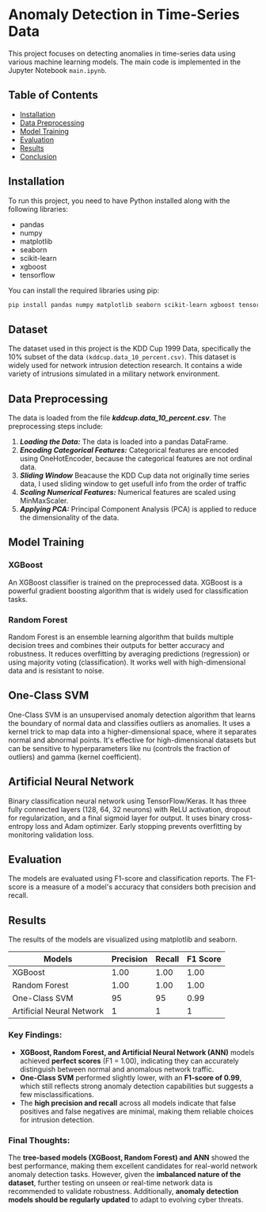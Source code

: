 # Anomaly Detection in Time-Series Data

This project focuses on detecting anomalies in time-series data using various machine learning models. The main code is implemented in the Jupyter Notebook `main.ipynb`.

## Table of Contents
- [Installation](#installation)
- [Data Preprocessing](#data-preprocessing)
- [Model Training](#model-training)
- [Evaluation](#evaluation)
- [Results](#results)
- [Conclusion](#conclusion)


## Installation

To run this project, you need to have Python installed along with the following libraries:

- pandas
- numpy
- matplotlib
- seaborn
- scikit-learn
- xgboost
- tensorflow

You can install the required libraries using pip:

```sh
pip install pandas numpy matplotlib seaborn scikit-learn xgboost tensorflow
```

## Dataset
The dataset used in this project is the KDD Cup 1999 Data, specifically the 10% subset of the data ```(kddcup.data_10_percent.csv)```. This dataset is widely used for network intrusion detection research. It contains a wide variety of intrusions simulated in a military network environment.

## Data Preprocessing

The data is loaded from the file ***kddcup.data_10_percent.csv***. The preprocessing steps include:

1. ***Loading the Data:*** The data is loaded into a pandas DataFrame.
2. ***Encoding Categorical Features:*** Categorical features are encoded using OneHotEncoder, because the categorical features are not ordinal data.
3. ***Sliding Window*** Beacause the KDD Cup data not originally time series data, I used sliding window to get usefull info from the order of traffic 
4. ***Scaling Numerical Features:*** Numerical features are scaled using MinMaxScaler.
5. ***Applying PCA:*** Principal Component Analysis (PCA) is applied to reduce the dimensionality of the data.

## Model Training
### XGBoost
An XGBoost classifier is trained on the preprocessed data. XGBoost is a powerful gradient boosting algorithm that is widely used for classification tasks.

### Random Forest
Random Forest is an ensemble learning algorithm that builds multiple decision trees and combines their outputs for better accuracy and robustness. It reduces overfitting by averaging predictions (regression) or using majority voting (classification). It works well with high-dimensional data and is resistant to noise.

## One-Class SVM
One-Class SVM is an unsupervised anomaly detection algorithm that learns the boundary of normal data and classifies outliers as anomalies. It uses a kernel trick to map data into a higher-dimensional space, where it separates normal and abnormal points. It's effective for high-dimensional datasets but can be sensitive to hyperparameters like nu (controls the fraction of outliers) and gamma (kernel coefficient).

## Artificial Neural Network
Binary classification neural network using TensorFlow/Keras. It has three fully connected layers (128, 64, 32 neurons) with ReLU activation, dropout for regularization, and a final sigmoid layer for output. It uses binary cross-entropy loss and Adam optimizer. Early stopping prevents overfitting by monitoring validation loss.

## Evaluation
The models are evaluated using F1-score and classification reports. The F1-score is a measure of a model's accuracy that considers both precision and recall.

## Results
The results of the models are visualized using matplotlib and seaborn.

| Models | Precision | Recall | F1 Score |
|--------|-----------|--------|----------|
| XGBoost| 1.00      | 1.00   | 1.00     |
|Random Forest| 1.00      | 1.00   | 1.00     |
|One-Class SVM| 95   | 95     | 0.99     |
|Artificial Neural Network|1|1|1|


### Key Findings:
- **XGBoost, Random Forest, and Artificial Neural Network (ANN)** models achieved **perfect scores** (F1 = 1.00), indicating they can accurately distinguish between normal and anomalous network traffic.
- **One-Class SVM** performed slightly lower, with an **F1-score of 0.99**, which still reflects strong anomaly detection capabilities but suggests a few misclassifications.
- The **high precision and recall** across all models indicate that false positives and false negatives are minimal, making them reliable choices for intrusion detection.

### Final Thoughts:
The **tree-based models (XGBoost, Random Forest) and ANN** showed the best performance, making them excellent candidates for real-world network anomaly detection tasks. However, given the **imbalanced nature of the dataset**, further testing on unseen or real-time network data is recommended to validate robustness. Additionally, **anomaly detection models should be regularly updated** to adapt to evolving cyber threats.